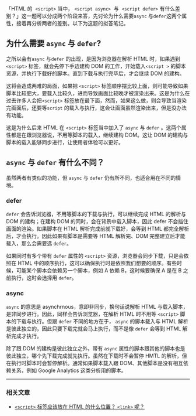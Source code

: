 「HTML 的  `<script>` 当中， `<script async>`  与  `<script defer>` 有什么差别？」这一题可以分成两个阶段来答，先讨论为什么需要`async` 与`defer`这两个属性，接着再分析两者的差别。以下为这题的拟答笔记。

## 为什么需要 `async` 与 `defer`?

之所以会有`async` 与`defer` 的出现，是因为浏览器在解析 HTML 时，如果遇到`<script>` 标签，就会先停下手边建构 DOM 的工作，开始载入`<script >` 的脚本资源，并执行下载好的脚本。直到下载与执行完毕后，才会继续 DOM 的建构。

这将会造成两难的局面，如果把 `<script>` 标签顺序摆比较上面，则可能导致如果脚本比较肥大，要载入比较久，进而导致画面比较晚才被渲染出来。这是为什么在过去许多人会把`<script>` 标签放在最下面，然而，如果这么做，则会导致当渲染完画面后，还要等`script` 的载入与执行，这会让画面虽然渲染出来，但是没办法有功能。

这是为什么后来 HTML 在 `<script>` 标签当中加入了 `async` 与 `defer` 。这两个属性都是在跟浏览器说，不用等脚本的载入，继续建构 DOM。这让 DOM 的建构与脚本的载入能够同步进行，让使用者体验可以更好。

## `async` 与 `defer` 有什么不同？

虽然两者有类似的功能，但 `async` 与 `defer` 仍有所不同，也适合用在不同的情境。

### defer

`defer` 会告诉浏览器，不用等脚本的下载与执行，可以继续完成 HTML 的解析与 DOM 的建构；在建构 DOM 的同时，会在背景中载入脚本，因此 defer 不会挡住画面的渲染。如果脚本在 HTML 解析完成前就下载好，会等到 HTML 都完全解析后，才会执行。因此如果有脚本是需要等 HTML 解析完、DOM 完整建立后才能载入，那么会需要选 `defer`。

如果同时有多个带有 `defer` 属性的 `<script>` 资源，浏览器会同步下载，只是会依照在 HTML 中的顺序执行，这可以确保执行时是依照我们想要的顺序。有些时候，可能某个脚本会依赖另一个脚本，例如 A 依赖 B，这时候要确保 A 是在 B 之前执行，这时会选择用 `defer`。

### async

`async` 的意思是 asynchrnous，意即非同步，换句话说解析 HTML 与载入脚本，是非同步进行。因此，同样会告诉浏览器，在解析 HTML 时不用等 `<script>` 脚本的下载与执行。但跟 `defer` 不同的地方在于， `async` 的脚本载入与 HTML 解析是彼此独立的，因此只要下载完就会马上执行，而不是像 `defer` 会等到 HTML 解析完成才执行。

除了跟 DOM 的建构是彼此独立之外，带有 `async` 属性的脚本跟其他的脚本也是彼此独立，哪个先下载完成就先执行。虽然在下载时不会暂停 HMTL 的解析，但在执行时脚本时会暂停解析。通常如果脚本载入跟 DOM、其他脚本是没有相互依赖关系，例如 Google Analytics 这类分析用的脚本。

***

### 相关文章

* [`<script>` 标签应该放在 HTML 的什么位置？ `<link>` 呢？](https://www.explainthis.io/zh-hans/swe/script-link-in-html/)
